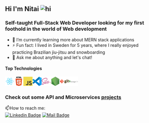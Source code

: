 
## Hi I'm Nitai <img src="https://user-images.githubusercontent.com/1303154/88677602-1635ba80-d120-11ea-84d8-d263ba5fc3c0.gif" width="28px" alt="hi">
### Self-taught Full-Stack Web Developer looking for my first foothold in the world of Web development

- 🌱 I’m currently learning more about MERN stack applications
- ⚡ Fun fact: I lived in Sweden for 5 years, where I really enjoyed practicing Brazilian jiu-jitsu and snowboarding
- 💬 Ask me about anything and let's chat!

 #### Top Technologies
 
<img align="left" alt="React" width="30px" src="https://raw.githubusercontent.com/github/explore/80688e429a7d4ef2fca1e82350fe8e3517d3494d/topics/react/react.png" />
<img align="left" alt="HTML5" width="30px" src="https://raw.githubusercontent.com/github/explore/80688e429a7d4ef2fca1e82350fe8e3517d3494d/topics/html/html.png" />
<img align="left" alt="JavaScript" width="30px" src="https://raw.githubusercontent.com/github/explore/80688e429a7d4ef2fca1e82350fe8e3517d3494d/topics/javascript/javascript.png"/>
<img align="left" alt="Visual Studio Code" width="30px" src="https://raw.githubusercontent.com/github/explore/80688e429a7d4ef2fca1e82350fe8e3517d3494d/topics/visual-studio-code/visual-studio-code.png" />
<img align="left" alt="Sass" width="30px" src="https://raw.githubusercontent.com/github/explore/80688e429a7d4ef2fca1e82350fe8e3517d3494d/topics/sass/sass.png" />
<img align="left" alt="Node.js" width="30px" src="https://raw.githubusercontent.com/github/explore/80688e429a7d4ef2fca1e82350fe8e3517d3494d/topics/nodejs/nodejs.png" />
<img align="left" alt="Git" width="30px" src="https://raw.githubusercontent.com/github/explore/80688e429a7d4ef2fca1e82350fe8e3517d3494d/topics/git/git.png" />
<img align="left" alt="MongoDB" width="30px" src="https://raw.githubusercontent.com/github/explore/80688e429a7d4ef2fca1e82350fe8e3517d3494d/topics/mongodb/mongodb.png" />
 
 <br />
 <br />
 
 ### Check out some API and Microservices [projects](https://glitch.com/@NitaiSalem)  
  
 📫How to reach me:
 <br /> 
 [![Linkedin Badge](https://img.shields.io/badge/-Nitai-0e76a8?style=flat&labelColor=0e76a8&logo=linkedin&logoColor=white)](https://www.linkedin.com/in/nitai-salem-83b515151/)
[![Mail Badge](https://img.shields.io/badge/-Nitaisalem91-c0392b?style=flat&labelColor=c0392b&logo=gmail&logoColor=white)](mailto:nitaisalem91@gmail.com)
 
